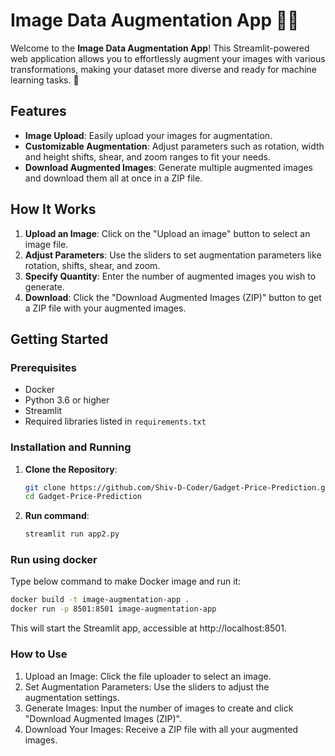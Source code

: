 # Image Data Augmentation App 📸✨

Welcome to the **Image Data Augmentation App**! This Streamlit-powered web application allows you to effortlessly augment your images with various transformations, making your dataset more diverse and ready for machine learning tasks. 🚀

## Features

- **Image Upload**: Easily upload your images for augmentation.
- **Customizable Augmentation**: Adjust parameters such as rotation, width and height shifts, shear, and zoom ranges to fit your needs.
- **Download Augmented Images**: Generate multiple augmented images and download them all at once in a ZIP file.

## How It Works

1. **Upload an Image**: Click on the "Upload an image" button to select an image file.
2. **Adjust Parameters**: Use the sliders to set augmentation parameters like rotation, shifts, shear, and zoom.
3. **Specify Quantity**: Enter the number of augmented images you wish to generate.
4. **Download**: Click the "Download Augmented Images (ZIP)" button to get a ZIP file with your augmented images.

## Getting Started

### Prerequisites

- Docker
- Python 3.6 or higher
- Streamlit
- Required libraries listed in `requirements.txt`

### Installation and Running

1. **Clone the Repository**:
   
   ```bash
   git clone https://github.com/Shiv-D-Coder/Gadget-Price-Prediction.git
   cd Gadget-Price-Prediction
    ```
   
2. **Run command**:
   
   ```bash
   streamlit run app2.py
    ```

### Run using docker

Type below command to make Docker image and run it:

   ```bash
   docker build -t image-augmentation-app .
   docker run -p 8501:8501 image-augmentation-app
   ```
This will start the Streamlit app, accessible at http://localhost:8501.

### How to Use

1. Upload an Image: Click the file uploader to select an image.
2. Set Augmentation Parameters: Use the sliders to adjust the augmentation settings.
3. Generate Images: Input the number of images to create and click "Download Augmented Images (ZIP)".
4. Download Your Images: Receive a ZIP file with all your augmented images.     
